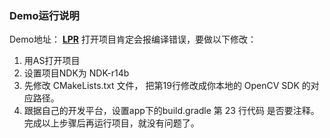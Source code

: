 ### Demo运行说明
Demo地址： **[LPR](https://github.com/AleynP/LPR)**
打开项目肯定会报编译错误，要做以下修改：
1. 用AS打开项目
2. 设置项目NDK为 NDK-r14b
3. 先修改 CMakeLists.txt 文件， 把第19行修改成你本地的 OpenCV SDK 的对应路径。
4. 跟据自己的开发平台，设置app下的build.gradle  第 23 行代码 是否要注释。
完成以上步骤后再运行项目，就没有问题了。

